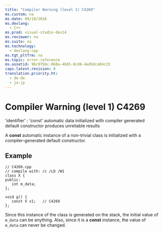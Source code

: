 ```yaml
---
title: "Compiler Warning (level 1) C4269"
ms.custom: na
ms.date: 09/18/2016
ms.devlang: 
  - C++
ms.prod: visual-studio-dev14
ms.reviewer: na
ms.suite: na
ms.technology: 
  - devlang-cpp
ms.tgt_pltfrm: na
ms.topic: error-reference
ms.assetid: 96c97bbc-068a-4b65-8cd8-4ed5dca04c15
caps.latest.revision: 8
translation.priority.ht: 
  - de-de
  - ja-jp
---
```

# Compiler Warning (level 1) C4269
'identifier' : 'const' automatic data initialized with compiler generated default constructor produces unreliable results  
  
 A **const** automatic instance of a non-trivial class is initialized with a compiler-generated default constructor.  
  
## Example  
  
```  
// C4269.cpp  
// compile with: /c /LD /W1  
class X {  
public:  
   int m_data;  
};  
  
void g() {  
   const X x1;   // C4269  
};  
```  
  
 Since this instance of the class is generated on the stack, the initial value of `m_data` can be anything. Also, since it is a **const** instance, the value of `m_data` can never be changed.
